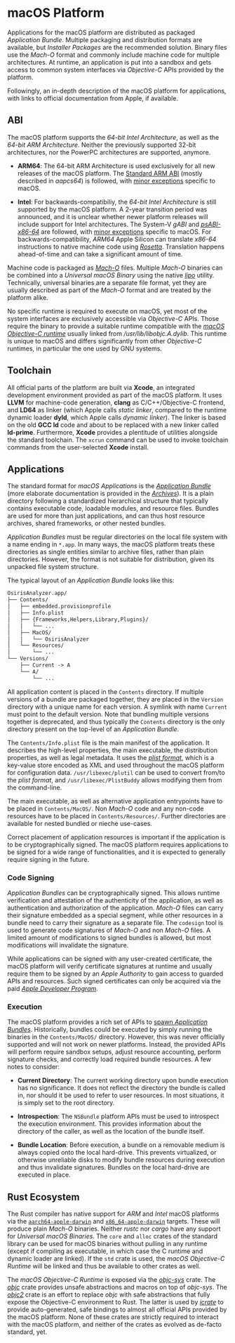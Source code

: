 # macOS Platform

Applications for the macOS platform are distributed as packaged
*Application Bundle*. Multiple packaging and distribution formats are
available, but *Installer Packages* are the recommended solution. Binary files
use the *Mach-O* format and commonly include machine code for multiple
architectures. At runtime, an application is put into a sandbox and gets access
to common system interfaces via *Objective-C* APIs provided by the platform.

Followingly, an in-depth description of the macOS platform for applications,
with links to official documentation from Apple, if available.

## ABI

The macOS platform supports the *64-bit Intel Architecture*, as well as the
*64-bit ARM Architecture*. Neither the previously supported 32-bit
architectures, nor the PowerPC architectures are supported, anymore.

- **ARM64**: The 64-bit ARM Architecture is used exclusively for all new
  releases of the macOS platform. The
  [Standard ARM ABI](https://github.com/ARM-software/abi-aa)
  (mostly described in *aapcs64*) is followed, with
  [minor exceptions](https://developer.apple.com/documentation/xcode/writing-arm64-code-for-apple-platforms)
  specific to macOS.

- **Intel**: For backwards-compatibiliy, the *64-bit Intel Architecture* is
  still supported by the macOS platform. A 2-year transition period was
  announced, and it is unclear whether newer platform releases will include
  support for Intel architectures. The System-V *gABI* and
  [*psABI-x86-64*](https://gitlab.com/x86-psABIs/x86-64-ABI)
  are followed, with
  [minor exceptions](https://developer.apple.com/documentation/xcode/writing-64-bit-intel-code-for-apple-platforms)
  specific to macOS. For backwards-compatibility, *ARM64* Apple Silicon can
  translate *x86-64* instructions to native machine code using
  [*Rosetta*](https://developer.apple.com/documentation/apple-silicon/about-the-rosetta-translation-environment).
  Translation happens ahead-of-time and can take a significant amount of time.

Machine code is packaged as
[*Mach-O*](https://developer.apple.com/library/archive/documentation/Performance/Conceptual/CodeFootprint/Articles/MachOOverview.html)
files. Multiple *Mach-O* binaries can be combined into a
*Universal macOS Binary* using the native
[*lipo*](https://developer.apple.com/documentation/apple-silicon/building-a-universal-macos-binary)
utility. Technically, universal binaries are a separate file format, yet they
are usually described as part of the *Mach-O* format and are treated by the
platform alike.

No specific runtime is required to execute on macOS, yet most of the system
interfaces are exclusively accessible via *Objective-C* APIs. Those require the
binary to provide a suitable runtime compatible with the
[*macOS Objective-C runtime*](https://developer.apple.com/documentation/objectivec/objective-c_runtime)
usually linked from */usr/lib/libobjc.A.dylib*. This runtime is unique to macOS
and differs significantly from other *Objective-C* runtimes, in particular the
one used by GNU systems.

## Toolchain

All official parts of the platform are built via **Xcode**, an integrated
development environment provided as part of the macOS platform. It uses
**LLVM** for machine-code generation, **clang** as C/C++/Objective-C
frontend, and **LD64** as linker (which Apple calls *static linker*, compared
to the runtime dynamic loader **dyld**, which Apple calls *dynamic linker*).
The linker is based on the old **GCC ld** code and about to be replaced with a
new linker called **ld-prime**. Furthermore, **Xcode** provides a plentitude of
utilities alongside the standard toolchain. The `xcrun` command can be used to
invoke toolchain commands from the user-selected **Xcode** install.

## Applications

The standard format for *macOS Applications* is the
[*Application Bundle*](https://developer.apple.com/documentation/bundleresources/placing_content_in_a_bundle)
(more elaborate documentation is provided in the
[*Archives*](https://developer.apple.com/library/archive/documentation/CoreFoundation/Conceptual/CFBundles/BundleTypes/BundleTypes.html#//apple_ref/doc/uid/10000123i-CH101-SW19)).
It is a plain directory following a standardized hierarchical structure that
typically contains executable code, loadable modules, and resource files.
Bundles are used for more than just applications, and can thus host resource
archives, shared frameworks, or other nested bundles.

*Application Bundles* must be regular directories on the local file system
with a name ending in `*.app`. In many ways, the macOS platform treats these
directories as single entities similar to archive files, rather than plain
directories. However, the format is not suitable for distribution, given its
unpacked file system structure.

The typical layout of an *Application Bundle* looks like this:

```txt
OsirisAnalyzer.app/
├── Contents/
│   ├── embedded.provisionprofile
│   ├── Info.plist
│   ├── {Frameworks,Helpers,Library,Plugins}/
│   │   └── ...
│   ├── MacOS/
│   │   └── OsirisAnalyzer
│   └── Resources/
│       └── ...
└── Versions/
    ├── Current -> A
    └── A/
        └── ...
```

All application content is placed in the `Contents` directory. If multiple
versions of a bundle are packaged together, they are placed in the `Version`
directory with a unique name for each version. A symlink with name `Current`
must point to the default version. Note that bundling multiple versions
together is deprecated, and thus typically the `Contents` directory is the only
directory present on the top-level of an *Application Bundle*.

The `Contents/Info.plist` file is the main manifest of the application. It
describes the high-level properties, the main executable, the distribution
properties, as well as legal metadata. It uses the
[*plist format*](https://developer.apple.com/documentation/bundleresources/information_property_list),
which is a key-value store encoded as XML and used throughout the macOS
platform for configuration data. `/usr/libexec/plutil` can be used to convert
from/to the *plist format*, and `/usr/libexec/PlistBuddy` allows modifying them
from the command-line.

The main executable, as well as alternative application entrypoints have to be
placed in `Contents/MacOS/`. Non *Mach-O* code and any non-code resources have
to be placed in `Contents/Resources/`. Further directories are available for
nested bundled or nieche use-cases.

Correct placement of application resources is important if the application is
to be cryptographically signed. The macOS platform requires applications to be
signed for a wide range of functionalities, and it is expected to generally
require signing in the future.

### Code Signing

*Application Bundles* can be cryptographically signed. This allows runtime
verification and attestation of the authenticity of the application, as well
as authentication and authorization of the application. *Mach-O* files can
carry their signature embedded as a special segment, while other resources in
a bundle need to carry their signature as a separate file. The `codesign` tool
is used to generate code signatures of *Mach-O* and non *Mach-O* files. A
limited amount of modifications to signed bundles is allowed, but most
modifications will invalidate the signature.

While applications can be signed with any user-created certificate, the macOS
platform will verify certificate signatures at runtime and usually require them
to be signed by an *Apple Authority* to gain access to guarded APIs and
resources. Such signed certificates can only be acquired via the paid
[*Apple Developer Program*](https://developer.apple.com/programs/).

### Execution

The macOS platform provides a rich set of APIs to
[spawn *Application Bundles*](https://developer.apple.com/documentation/foundation/nsbundle).
Historically, bundles could be executed by simply running the binaries in the
`Contents/MacOS/` directory. However, this was never officially supported and
will not work on newer platforms. Instead, the provided APIs will perform
require sandbox setups, adjust resource accounting, perform signature checks,
and correctly load required bundle resources. A few notes to consider:

- **Current Directory**: The current working directory upon bundle execution
  has no significance. It does not reflect the directory the bundle is called
  in, nor should it be used to refer to user resources. In most situations, it
  is simply set to the root directory.

- **Introspection**: The `NSBundle` platform APIs must be used to introspect
  the execution environment. This provides information about the directory of
  the caller, as well as the location of the bundle itself.

- **Bundle Location**: Before execution, a bundle on a removable medium is
  always copied onto the local hard-drive. This prevents virtualized, or
  otherwise unreliable disks to modify bundle resources during execution and
  thus invalidate signatures. Bundles on the local hard-drive are executed in
  place.

## Rust Ecosystem

The Rust compiler has native support for *ARM* and *Intel* macOS platforms via
the
[`aarch64-apple-darwin`](https://doc.rust-lang.org/nightly/rustc/platform-support.html)
and
[`x86_64-apple-darwin`](https://doc.rust-lang.org/nightly/rustc/platform-support.html)
targets. These will produce plain *Mach-O* binaries. Neither *rustc* nor
*cargo* have any support for *Universal macOS Binaries*. The `core` and `alloc`
crates of the standard library can be used for macOS binaries without pulling
in any runtime (except if compiling as executable, in which case the C runtime
and dynamic loader are linked). If the `std` crate is used, the
*macOS Objective-C Runtime* will be linked and thus be available to other
crates as well.

The *macOS Objective-C Runtime* is exposed via the
[*objc-sys*](https://crates.io/crates/objc-sys/)
crate. The
[*objc*](https://crates.io/crates/objc/)
crate provides unsafe abstractions and macros on top of *objc-sys*. The
[*objc2*](https://crates.io/crates/objc2/)
crate is an effort to replace *objc* with safe abstractions that fully expose
the Objective-C environment to Rust. The latter is used by
[*icrate*](https://crates.io/crates/icrate/)
to provide auto-generated, safe bindings to almost all official APIs provided
by the macOS platform. None of these crates are strictly required to interact
with the macOS platform, and neither of the crates as evolved as de-facto
standard, yet.
